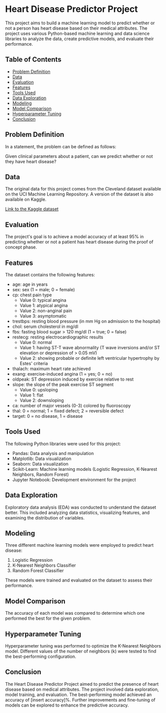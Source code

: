 # Heart Disease Predictor Project

This project aims to build a machine learning model to predict whether or not a person has heart disease based on their medical attributes. The project uses various Python-based machine learning and data science libraries to analyze the data, create predictive models, and evaluate their performance.

## Table of Contents

- [Problem Definition](#problem-definition)
- [Data](#data)
- [Evaluation](#evaluation)
- [Features](#features)
- [Tools Used](#tools-used)
- [Data Exploration](#data-exploration)
- [Modeling](#modeling)
- [Model Comparison](#model-comparison)
- [Hyperparameter Tuning](#hyperparameter-tuning)
- [Conclusion](#conclusion)

## Problem Definition

In a statement, the problem can be defined as follows:

Given clinical parameters about a patient, can we predict whether or not they have heart disease?

## Data

The original data for this project comes from the Cleveland dataset available on the UCI Machine Learning Repository. A version of the dataset is also available on Kaggle.

[Link to the Kaggle dataset](https://www.kaggle.com/datasets/redwankarimsony/heart-disease-data)

## Evaluation

The project's goal is to achieve a model accuracy of at least 95% in predicting whether or not a patient has heart disease during the proof of concept phase.

## Features

The dataset contains the following features:

- age: age in years
- sex: sex (1 = male; 0 = female)
- cp: chest pain type
  - Value 0: typical angina
  - Value 1: atypical angina
  - Value 2: non-anginal pain
  - Value 3: asymptomatic
- trestbps: resting blood pressure (in mm Hg on admission to the hospital)
- chol: serum cholesterol in mg/dl
- fbs: fasting blood sugar > 120 mg/dl (1 = true; 0 = false)
- restecg: resting electrocardiographic results
  - Value 0: normal
  - Value 1: having ST-T wave abnormality (T wave inversions and/or ST elevation or depression of > 0.05 mV)
  - Value 2: showing probable or definite left ventricular hypertrophy by Estes' criteria
- thalach: maximum heart rate achieved
- exang: exercise-induced angina (1 = yes; 0 = no)
- oldpeak: ST depression induced by exercise relative to rest
- slope: the slope of the peak exercise ST segment
  - Value 0: upsloping
  - Value 1: flat
  - Value 2: downsloping
- ca: number of major vessels (0-3) colored by fluoroscopy
- thal: 0 = normal; 1 = fixed defect; 2 = reversible defect
- target: 0 = no disease, 1 = disease

## Tools Used

The following Python libraries were used for this project:

- Pandas: Data analysis and manipulation
- Matplotlib: Data visualization
- Seaborn: Data visualization
- Scikit-Learn: Machine learning models (Logistic Regression, K-Nearest Neighbors, Random Forest)
- Jupyter Notebook: Development environment for the project

## Data Exploration

Exploratory data analysis (EDA) was conducted to understand the dataset better. This included analyzing data statistics, visualizing features, and examining the distribution of variables.

## Modeling

Three different machine learning models were employed to predict heart disease:

1. Logistic Regression
2. K-Nearest Neighbors Classifier
3. Random Forest Classifier

These models were trained and evaluated on the dataset to assess their performance.

## Model Comparison

The accuracy of each model was compared to determine which one performed the best for the given problem.

## Hyperparameter Tuning

Hyperparameter tuning was performed to optimize the K-Nearest Neighbors model. Different values of the number of neighbors (k) were tested to find the best-performing configuration.

## Conclusion

The Heart Disease Predictor Project aimed to predict the presence of heart disease based on medical attributes. The project involved data exploration, model training, and evaluation. The best-performing model achieved an accuracy of [insert accuracy]%. Further improvements and fine-tuning of models can be explored to enhance the predictive accuracy.
